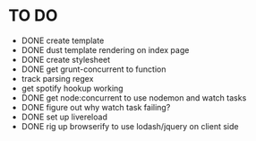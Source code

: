 # TO DO

* DONE create template
* DONE dust template rendering on index page
* DONE create stylesheet
* DONE get grunt-concurrent to function
* track parsing regex
* get spotify hookup working
* DONE get node:concurrent to use nodemon and watch tasks
* DONE figure out why watch task failing?
* DONE set up livereload
* DONE rig up browserify to use lodash/jquery on client side
